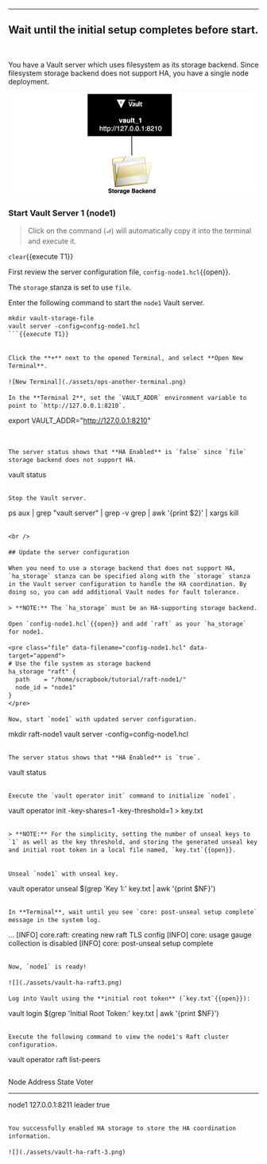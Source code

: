 -----
Wait until the initial setup completes before start.
-----

<br />


You have a Vault server which uses filesystem as its storage backend. Since filesystem storage backend does not support HA, you have a single node deployment.

![Scenario](./assets/vault-ha-raft-2.png)


### Start Vault Server 1 (node1)

> Click on the command (`⮐`) will automatically copy it into the terminal and execute it.

`clear`{{execute T1}}

First review the server configuration file, `config-node1.hcl`{{open}}.

The `storage` stanza is set to use `file`.


Enter the following command to start the `node1` Vault server.  

```
mkdir vault-storage-file
vault server -config=config-node1.hcl
```{{execute T1}}


Click the **+** next to the opened Terminal, and select **Open New Terminal**.

![New Terminal](./assets/ops-another-terminal.png)

In the **Terminal 2**, set the `VAULT_ADDR` environment variable to point to `http://127.0.0.1:8210`.

```
export VAULT_ADDR="http://127.0.0.1:8210"
```{{execute T2}}


The server status shows that **HA Enabled** is `false` since `file` storage backend does not support HA.

```
vault status
```{{execute T2}}

Stop the Vault server.

```
ps aux | grep "vault server" | grep -v grep | awk '{print $2}' | xargs kill
```{{execute T2}}

<br />

## Update the server configuration

When you need to use a storage backend that does not support HA, `ha_storage` stanza can be specified along with the `storage` stanza in the Vault server configuration to handle the HA coordination. By doing so, you can add additional Vault nodes for fault tolerance.

> **NOTE:** The `ha_storage` must be an HA-supporting storage backend.

Open `config-node1.hcl`{{open}} and add `raft` as your `ha_storage` for node1.

<pre class="file" data-filename="config-node1.hcl" data-target="append">
# Use the file system as storage backend
ha_storage "raft" {
  path    = "/home/scrapbook/tutorial/raft-node1/"
  node_id = "node1"
}
</pre>

Now, start `node1` with updated server configuration.

```
mkdir raft-node1
vault server -config=config-node1.hcl
```{{execute T1}}

The server status shows that **HA Enabled** is `true`.

```
vault status
```{{execute T2}}

Execute the `vault operator init` command to initialize `node1`.

```
vault operator init -key-shares=1 -key-threshold=1 > key.txt
```{{execute T2}}

> **NOTE:** For the simplicity, setting the number of unseal keys to `1` as well as the key threshold, and storing the generated unseal key and initial root token in a local file named, `key.txt`{{open}}.


Unseal `node1` with unseal key.

```
vault operator unseal $(grep 'Key 1:' key.txt | awk '{print $NF}')
```{{execute T2}}

In **Terminal**, wait until you see `core: post-unseal setup complete` message in the system log.

```
...
[INFO]  core.raft: creating new raft TLS config
[INFO]  core: usage gauge collection is disabled
[INFO]  core: post-unseal setup complete
```

Now, `node1` is ready!

![](./assets/vault-ha-raft3.png)

Log into Vault using the **initial root token** (`key.txt`{{open}}):

```
vault login $(grep 'Initial Root Token:' key.txt | awk '{print $NF}')
```{{execute T2}}

Execute the following command to view the node1's Raft cluster configuration.

```
vault operator raft list-peers
```{{execute T2}}

```
Node     Address           State     Voter
----     -------           -----     -----
node1    127.0.0.1:8211    leader    true
```

You successfully enabled HA storage to store the HA coordination information.

![](./assets/vault-ha-raft-3.png)
